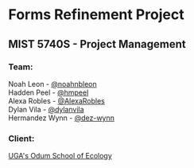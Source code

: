 # Forms Refinement Project
## MIST 5740S - Project Management

### Team:
Noah Leon - [@noahnbleon](https://github.com/noahnbleon)\
Hadden Peel - [@hmpeel](https://github.com/hmpeel)\
Alexa Robles - [@AlexaRobles](https://github.com/alexarobles)\
Dylan Vila - [@dylanvila](https://github.com/dylanvila)\
Hermandez Wynn - [@dez-wynn](https://github.com/dez-wynn)

### Client:
[UGA's Odum School of Ecology](https://www.ecology.uga.edu/)
